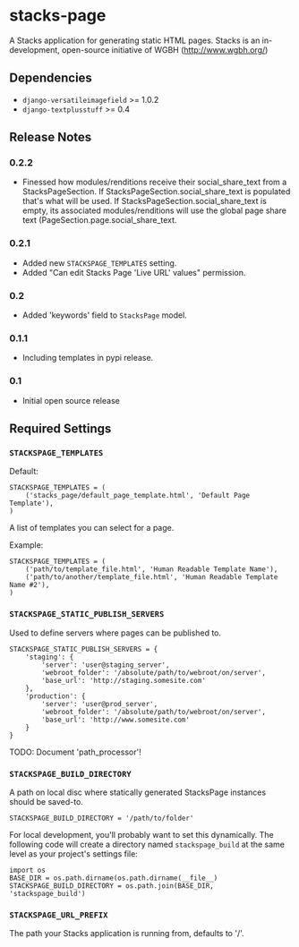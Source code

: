 # stacks-page

A Stacks application for generating static HTML pages. Stacks is an in-development, open-source initiative of WGBH (http://www.wgbh.org/)

## Dependencies

* `django-versatileimagefield` >= 1.0.2
* `django-textplusstuff` >= 0.4

## Release Notes

### 0.2.2

* Finessed how modules/renditions receive their social_share_text from a StacksPageSection. If StacksPageSection.social_share_text is populated that's what will be used. If StacksPageSection.social_share_text is empty, its associated modules/renditions will use the global page share text (PageSection.page.social_share_text.

### 0.2.1

* Added new `STACKSPAGE_TEMPLATES` setting.
* Added "Can edit Stacks Page 'Live URL' values" permission.

### 0.2

* Added 'keywords' field to `StacksPage` model.

### 0.1.1

* Including templates in pypi release.

### 0.1

* Initial open source release

## Required Settings

### `STACKSPAGE_TEMPLATES`

Default:

```
STACKSPAGE_TEMPLATES = (
    ('stacks_page/default_page_template.html', 'Default Page Template'),
)
```

A list of templates you can select for a page.

Example:

```
STACKSPAGE_TEMPLATES = (
    ('path/to/template_file.html', 'Human Readable Template Name'),
    ('path/to/another/template_file.html', 'Human Readable Template Name #2'),
)
```

### `STACKSPAGE_STATIC_PUBLISH_SERVERS`

Used to define servers where pages can be published to.

```
STACKSPAGE_STATIC_PUBLISH_SERVERS = {
    'staging': {
        'server': 'user@staging_server',
        'webroot_folder': '/absolute/path/to/webroot/on/server',
        'base_url': 'http://staging.somesite.com'
    },
    'production': {
        'server': 'user@prod_server',
        'webroot_folder': '/absolute/path/to/webroot/on/server',
        'base_url': 'http://www.somesite.com'
    }
}
```

TODO: Document 'path_processor'!

### `STACKSPAGE_BUILD_DIRECTORY`

A path on local disc where statically generated StacksPage instances
should be saved-to.

```
STACKSPAGE_BUILD_DIRECTORY = '/path/to/folder'
```

For local development, you'll probably want to set this dynamically. The following code will create a directory named `stackspage_build` at the same level as your project's settings file:

```
import os
BASE_DIR = os.path.dirname(os.path.dirname(__file__)
STACKSPAGE_BUILD_DIRECTORY = os.path.join(BASE_DIR, 'stackspage_build')
```

### `STACKSPAGE_URL_PREFIX`

The path your Stacks application is running from, defaults to '/'.
